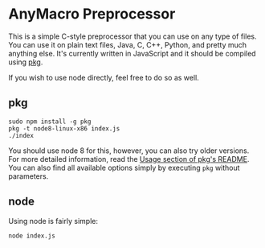 # AnyMacro Preprocessor

This is a simple C-style preprocessor that you can use on any type of files.
You can use it on plain text files, Java, C, C++, Python, and pretty much anything else.
It's currently written in JavaScript and it should be compiled using [pkg](https://github.com/zeit/pkg).

If you wish to use node directly, feel free to do so as well.

## pkg

```
sudo npm install -g pkg
pkg -t node8-linux-x86 index.js
./index
```

You should use node 8 for this, however, you can also try older versions.
For more detailed information, read the [Usage section of pkg's README](https://github.com/zeit/pkg#usage).
You can also find all available options simply by executing `pkg` without parameters.

## node

Using node is fairly simple:

```
node index.js
```

